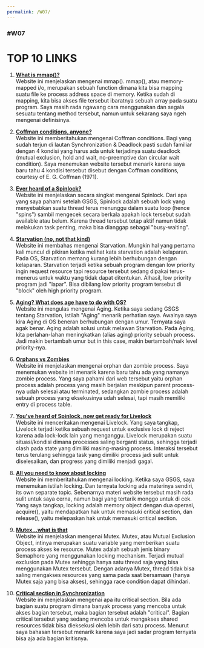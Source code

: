 ```yaml
---
permalink: /W07/
---
```


### #W07

# TOP 10 LINKS

1. [**What is mmap()?**](https://linuxhint.com/using_mmap_function_linux/)\
Website ini menjelaskan mengenai mmap(). mmap(), atau memory-mapped i/o, merupakan sebuah function dimana kita bisa mapping suatu file ke process address space di memory. Ketika sudah di mapping, kita bisa akses file tersebut ibaratnya sebuah array pada suatu program. Saya masih rada ngawang cara menggunakan dan segala sesuatu tentang method tersebut, namun untuk sekarang saya ngeh mengenai definisinya.

2. [**Coffman conditions, anyone?**](http://personal.kent.edu/~rmuhamma/OpSystems/Myos/deadlockCondition.htm)\
Website ini memberitahukan mengenai Coffman conditions. Bagi yang sudah terjun di lautan Synchronization & Deadlock pasti sudah familiar dengan 4 kondisi yang harus ada untuk terjadinya suatu deadlock (mutual exclusion, hold and wait, no-preemptive dan circular wait condition). Saya menemukan website tersebut menarik karena saya baru tahu 4 kondisi tersebut disebut dengan Coffman conditions, courtesy of E. G. Coffman (1971).

3. [**Ever heard of a Spinlock?**](https://www.careerride.com/OS-what-is-spin-lock.aspx)\
Website ini menjelaskan secara singkat mengenai Spinlock. Dari apa yang saya pahami setelah GSGS, Spinlock adalah sebuah lock yang menyebabkan suatu thread terus menunggu dalam suatu loop (hence "spins") sambil mengecek secara berkala apakah lock tersebut sudah available atau belum. Karena thread tersebut tetap aktif namun tidak melakukan task penting, maka bisa dianggap sebagai "busy-waiting".

4. [**Starvation (no, not that kind)**](https://www.educative.io/edpresso/what-is-a-starvation-problem-in-an-operating-system)\
Website ini membahas mengenai Starvation. Mungkin hal yang pertama kali muncul di pikiran ketika melihat kata starvation adalah kelaparan. Pada OS, Starvation memang kurang lebih berhubungan dengan kelaparan. Starvation terjadi ketika sebuah program dengan low priority ingin request resource tapi resource tersebut sedang dipakai terus-menerus untuk waktu yang tidak dapat ditentukan. Alhasil, low priority program jadi "lapar". Bisa dibilang low priority program tersebut di "block" oleh high priority program.

5. [**Aging? What does age have to do with OS?**](https://afteracademy.com/blog/what-is-starvation-and-aging)\
Website ini mengulas mengenai Aging. Ketika saya sedang GSGS tentang Starvation, istilah "Aging" menarik perhatian saya. Awalnya saya kira Aging di OS beneran berhubungan dengan umur. Ternyata saya agak benar. Aging adalah solusi untuk melawan Starvation. Pada Aging, kita perlahan-lahan meningkatkan (alias aging) priority sebuah process. Jadi makin bertambah umur but in this case, makin bertambah/naik level priority-nya.

6. [**Orphans vs Zombies**](http://packetflows.com/zombie-vs-orphan-process/)\
Website ini menjelaskan mengenai orphan dan zombie process. Saya menemukan website ini menarik karena baru tahu ada yang namanya zombie process. Yang saya pahami dari web tersebut yaitu orphan process adalah process yang masih berjalan meskipun parent process-nya udah selesai atau terminated, sedangkan zombie process adalah sebuah process yang eksekusinya udah selesai, tapi masih memiliki entry di process table.

7. [**You've heard of Spinlock, now get ready for Livelock**](https://www.guru99.com/what-is-livelock-example.html)\
Website ini menceritakan mengenai Livelock. Yang saya tangkap, Livelock terjadi ketika sebuah request untuk exclusive lock di reject karena ada lock-lock lain yang menganggu. Livelock merupakan suatu situasi/kondisi dimana processes saling berganti status, sehingga terjadi clash pada state yang dimiliki masing-masing process. Interaksi tersebut terus terulang sehingga task yang dimiliki process jadi sulit untuk diselesaikan, dan progress yang dimiliki menjadi gagal.

8. [**All you need to know about locking**](http://www.cs.unc.edu/~porter/courses/comp530/f16/slides/locking.pdf)\
Website ini memberitahukan mengenai locking. Ketika saya GSGS, saya menemukan istilah locking. Dan ternyata locking ada materinya sendiri, its own separate topic. Sebenarnya materi website tersebut masih rada sulit untuk saya cerna, namun bagi yang tertarik monggo untuk di cek. Yang saya tangkap, locking adalah memory object dengan dua operasi, acquire(), yaitu mendapatkan hak untuk memasuki critical section, dan release(), yaitu melepaskan hak untuk memasuki critical section.

9. [**Mutex...what is that**](https://www.tutorialspoint.com/mutex-vs-semaphore)\
Website ini menjelaskan mengenai Mutex. Mutex, atau Mutual Exclusion Object, intinya merupakan suatu variable yang memberikan suatu process akses ke resource. Mutex adalah sebuah jenis binary Semaphore yang menggunakan locking mechanism. Terjadi mutual exclusion pada Mutex sehingga hanya satu thread saja yang bisa menggunakan Mutex tersebut. Dengan adanya Mutex, thread tidak bisa saling mengakses resources yang sama pada saat bersamaan (hanya Mutex saja yang bisa akses), sehingga race condition dapat dihindari.

10. [**Critical section in Synchronization**](https://www.javatpoint.com/os-critical-section-problem)\
Website ini menjelaskan mengenai apa itu critical section. Bila ada bagian suatu program dimana banyak process yang mencoba untuk akses bagian tersebut, maka bagian tersebut adalah "critical". Bagian critical tersebut yang sedang mencoba untuk mengakses shared resources tidak bisa dieksekusi oleh lebih dari satu process. Menurut saya bahasan tersebut menarik karena saya jadi sadar program ternyata bisa aja ada bagian kritisnya.
